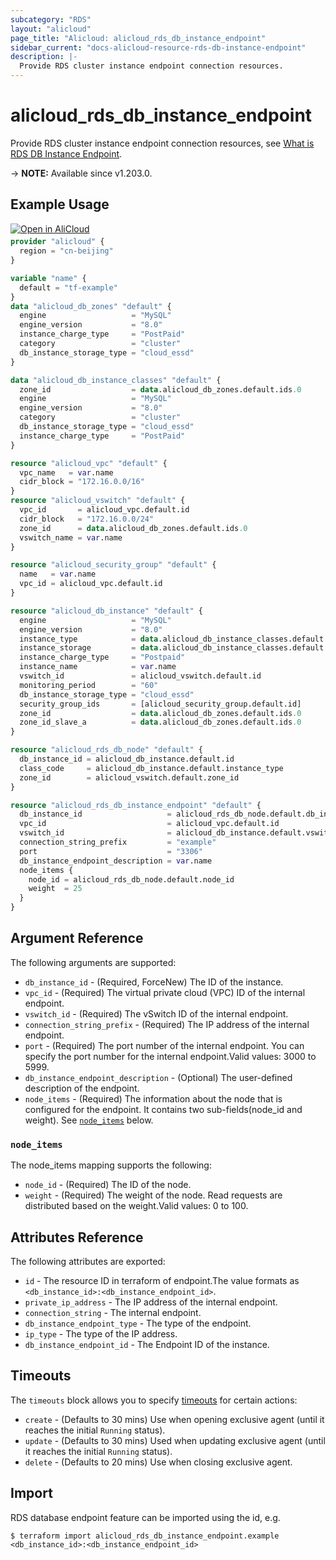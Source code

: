 ```yaml
---
subcategory: "RDS"
layout: "alicloud"
page_title: "Alicloud: alicloud_rds_db_instance_endpoint"
sidebar_current: "docs-alicloud-resource-rds-db-instance-endpoint"
description: |-
  Provide RDS cluster instance endpoint connection resources.
---
```


# alicloud_rds_db_instance_endpoint

Provide RDS cluster instance endpoint connection resources, see [What is RDS DB Instance Endpoint](https://www.alibabacloud.com/help/en/apsaradb-for-rds/latest/api-rds-2014-08-15-createdbinstanceendpoint).

-> **NOTE:** Available since v1.203.0.

## Example Usage

<div style="display: block;margin-bottom: 40px;"><div class="oics-button" style="float: right;position: absolute;margin-bottom: 10px;">
  <a href="https://api.aliyun.com/terraform?resource=alicloud_rds_db_instance_endpoint&exampleId=cea73954-bc97-69b0-b51b-3e07e8ffb6367c055ff2&activeTab=example&spm=docs.r.rds_db_instance_endpoint.0.cea73954bc&intl_lang=EN_US" target="_blank">
    <img alt="Open in AliCloud" src="https://img.alicdn.com/imgextra/i1/O1CN01hjjqXv1uYUlY56FyX_!!6000000006049-55-tps-254-36.svg" style="max-height: 44px; max-width: 100%;">
  </a>
</div></div>

```terraform
provider "alicloud" {
  region = "cn-beijing"
}

variable "name" {
  default = "tf-example"
}
data "alicloud_db_zones" "default" {
  engine                   = "MySQL"
  engine_version           = "8.0"
  instance_charge_type     = "PostPaid"
  category                 = "cluster"
  db_instance_storage_type = "cloud_essd"
}

data "alicloud_db_instance_classes" "default" {
  zone_id                  = data.alicloud_db_zones.default.ids.0
  engine                   = "MySQL"
  engine_version           = "8.0"
  category                 = "cluster"
  db_instance_storage_type = "cloud_essd"
  instance_charge_type     = "PostPaid"
}

resource "alicloud_vpc" "default" {
  vpc_name   = var.name
  cidr_block = "172.16.0.0/16"
}
resource "alicloud_vswitch" "default" {
  vpc_id       = alicloud_vpc.default.id
  cidr_block   = "172.16.0.0/24"
  zone_id      = data.alicloud_db_zones.default.ids.0
  vswitch_name = var.name
}

resource "alicloud_security_group" "default" {
  name   = var.name
  vpc_id = alicloud_vpc.default.id
}

resource "alicloud_db_instance" "default" {
  engine                   = "MySQL"
  engine_version           = "8.0"
  instance_type            = data.alicloud_db_instance_classes.default.instance_classes.0.instance_class
  instance_storage         = data.alicloud_db_instance_classes.default.instance_classes.0.storage_range.min
  instance_charge_type     = "Postpaid"
  instance_name            = var.name
  vswitch_id               = alicloud_vswitch.default.id
  monitoring_period        = "60"
  db_instance_storage_type = "cloud_essd"
  security_group_ids       = [alicloud_security_group.default.id]
  zone_id                  = data.alicloud_db_zones.default.ids.0
  zone_id_slave_a          = data.alicloud_db_zones.default.ids.0
}

resource "alicloud_rds_db_node" "default" {
  db_instance_id = alicloud_db_instance.default.id
  class_code     = alicloud_db_instance.default.instance_type
  zone_id        = alicloud_vswitch.default.zone_id
}

resource "alicloud_rds_db_instance_endpoint" "default" {
  db_instance_id                   = alicloud_rds_db_node.default.db_instance_id
  vpc_id                           = alicloud_vpc.default.id
  vswitch_id                       = alicloud_db_instance.default.vswitch_id
  connection_string_prefix         = "example"
  port                             = "3306"
  db_instance_endpoint_description = var.name
  node_items {
    node_id = alicloud_rds_db_node.default.node_id
    weight  = 25
  }
}
```

## Argument Reference

The following arguments are supported:

* `db_instance_id` - (Required, ForceNew) The ID of the instance.
* `vpc_id` - (Required) The virtual private cloud (VPC) ID of the internal endpoint.
* `vswitch_id` - (Required) The vSwitch ID of the internal endpoint.
* `connection_string_prefix` - (Required) The IP address of the internal endpoint.
* `port` - (Required) The port number of the internal endpoint. You can specify the port number for the internal endpoint.Valid values: 3000 to 5999.
* `db_instance_endpoint_description` - (Optional) The user-defined description of the endpoint.
* `node_items` - (Required) The information about the node that is configured for the endpoint.  It contains two sub-fields(node_id and weight). See [`node_items`](#node_items) below.

### `node_items`

The node_items mapping supports the following:

* `node_id` - (Required) The ID of the node.
* `weight` - (Required) The weight of the node. Read requests are distributed based on the weight.Valid values: 0 to 100.

## Attributes Reference

The following attributes are exported:

* `id` - The resource ID in terraform of endpoint.The value formats as `<db_instance_id>:<db_instance_endpoint_id>`.
* `private_ip_address` - The IP address of the internal endpoint.
* `connection_string` - The internal endpoint.
* `db_instance_endpoint_type` - The type of the endpoint.
* `ip_type` - The type of the IP address.
* `db_instance_endpoint_id` - The Endpoint ID of the instance.

## Timeouts

The `timeouts` block allows you to specify [timeouts](https://www.terraform.io/docs/configuration-0-11/resources.html#timeouts) for certain actions:

* `create` - (Defaults to 30 mins) Use when opening exclusive agent (until it reaches the initial `Running` status).
* `update` - (Defaults to 30 mins) Used when updating exclusive agent (until it reaches the initial `Running` status).
* `delete` - (Defaults to 20 mins) Use when closing exclusive agent.

## Import

RDS database endpoint feature can be imported using the id, e.g.

```shell
$ terraform import alicloud_rds_db_instance_endpoint.example <db_instance_id>:<db_instance_endpoint_id>
```
